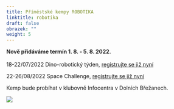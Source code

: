 ```yaml
---
title: Příměstské kempy ROBOTIKA
linktitle: robotika
draft: false
obrazek: ""
weight: 5
---
```

**Nově přidáváme termín 1. 8. - 5. 8. 2022.**\
\
18-22/07/2022 Dino-robotický týden, [registrujte se již nyní](https://kiddum.webooker.eu/Courses/Register/108691?returnUrl=Courses&tabName=detail)

22-26/08/2022 Space Challenge, [registrujte se již nyní](https://kiddum.webooker.eu/Courses/Register/108663?returnUrl=Courses&tabName=detail)

Kemp bude probíhat v klubovně Infocentra v Dolních Břežanech.

![](/assets/media/kempy_robotika-1-.jpg)